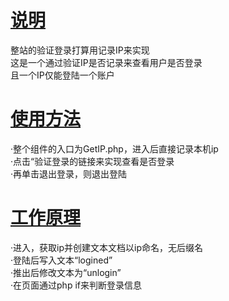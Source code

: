 <h1><u>说明</u></h1>
整站的验证登录打算用记录IP来实现<br>
这是一个通过验证IP是否记录来查看用户是否登录<br>
且一个IP仅能登陆一个账户<br>
<h1><u>使用方法</u></h1>
·整个组件的入口为GetIP.php，进入后直接记录本机ip<br>
·点击“验证登录的链接来实现查看是否登录<br>
·再单击退出登录，则退出登陆<br>
<h1><u>工作原理</u></h1>
·进入，获取ip并创建文本文档以ip命名，无后缀名<br>
·登陆后写入文本“logined”<br>
·推出后修改文本为“unlogin”<br>
·在页面通过php if来判断登录信息<br>
